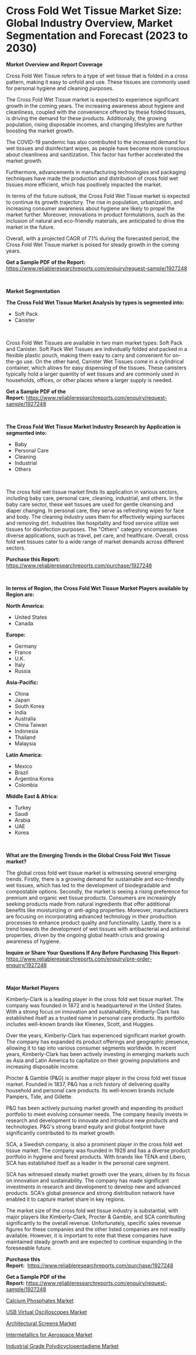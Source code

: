 <p><h1>Cross Fold Wet Tissue Market Size: Global Industry Overview, Market Segmentation and Forecast (2023 to 2030)</h1></p><p><strong>Market Overview and Report Coverage</strong></p>
<p><p>Cross Fold Wet Tissue refers to a type of wet tissue that is folded in a cross pattern, making it easy to unfold and use. These tissues are commonly used for personal hygiene and cleaning purposes.</p><p>The Cross Fold Wet Tissue market is expected to experience significant growth in the coming years. The increasing awareness about hygiene and cleanliness, coupled with the convenience offered by these folded tissues, is driving the demand for these products. Additionally, the growing population, rising disposable incomes, and changing lifestyles are further boosting the market growth.</p><p>The COVID-19 pandemic has also contributed to the increased demand for wet tissues and disinfectant wipes, as people have become more conscious about cleanliness and sanitization. This factor has further accelerated the market growth.</p><p>Furthermore, advancements in manufacturing technologies and packaging techniques have made the production and distribution of cross fold wet tissues more efficient, which has positively impacted the market.</p><p>In terms of the future outlook, the Cross Fold Wet Tissue market is expected to continue its growth trajectory. The rise in population, urbanization, and increasing consumer awareness about hygiene are likely to propel the market further. Moreover, innovations in product formulations, such as the inclusion of natural and eco-friendly materials, are anticipated to drive the market in the future.</p><p>Overall, with a projected CAGR of 7.1% during the forecasted period, the Cross Fold Wet Tissue market is poised for steady growth in the coming years.</p></p>
<p><strong>Get a Sample PDF of the Report:</strong> <a href="https://www.reliableresearchreports.com/enquiry/request-sample/1927248">https://www.reliableresearchreports.com/enquiry/request-sample/1927248</a></p>
<p>&nbsp;</p>
<p><strong>Market Segmentation</strong></p>
<p><strong>The Cross Fold Wet Tissue Market Analysis by types is segmented into:</strong></p>
<p><ul><li>Soft Pack</li><li>Canister</li></ul></p>
<p>&nbsp;</p>
<p><p>Cross Fold Wet Tissues are available in two main market types: Soft Pack and Canister. Soft Pack Wet Tissues are individually folded and packed in a flexible plastic pouch, making them easy to carry and convenient for on-the-go use. On the other hand, Canister Wet Tissues come in a cylindrical container, which allows for easy dispensing of the tissues. These canisters typically hold a larger quantity of wet tissues and are commonly used in households, offices, or other places where a larger supply is needed.</p></p>
<p><strong>Get a Sample PDF of the Report:</strong>&nbsp;<a href="https://www.reliableresearchreports.com/enquiry/request-sample/1927248">https://www.reliableresearchreports.com/enquiry/request-sample/1927248</a></p>
<p>&nbsp;</p>
<p><strong>The Cross Fold Wet Tissue Market Industry Research by Application is segmented into:</strong></p>
<p><ul><li>Baby</li><li>Personal Care</li><li>Cleaning</li><li>Industrial</li><li>Others</li></ul></p>
<p>&nbsp;</p>
<p><p>The cross fold wet tissue market finds its application in various sectors, including baby care, personal care, cleaning, industrial, and others. In the baby care sector, these wet tissues are used for gentle cleansing and diaper changing. In personal care, they serve as refreshing wipes for face and body. The cleaning industry uses them for effectively wiping surfaces and removing dirt. Industries like hospitality and food service utilize wet tissues for disinfection purposes. The "Others" category encompasses diverse applications, such as travel, pet care, and healthcare. Overall, cross fold wet tissues cater to a wide range of market demands across different sectors.</p></p>
<p><strong>Purchase this Report:</strong>&nbsp; <a href="https://www.reliableresearchreports.com/purchase/1927248">https://www.reliableresearchreports.com/purchase/1927248</a></p>
<p>&nbsp;</p>
<p><strong>In terms of Region, the Cross Fold Wet Tissue Market Players available by Region are:</strong></p>
<p>
    <p> <strong> North America: </strong>
        <ul>
            <li>United States</li>
            <li>Canada</li>
        </ul>
        </p> 
    <p> <strong> Europe: </strong>
        <ul>
            <li>Germany</li>
            <li>France</li>
            <li>U.K.</li>
            <li>Italy</li>
            <li>Russia</li>
        </ul>
        </p> 
    <p> <strong> Asia-Pacific: </strong>
        <ul>
            <li>China</li>
            <li>Japan</li>
            <li>South Korea</li>
            <li>India</li>
            <li>Australia</li>
            <li>China Taiwan</li>
            <li>Indonesia</li>
            <li>Thailand</li>
            <li>Malaysia</li>
        </ul>
        </p> 
    <p> <strong> Latin America: </strong>
        <ul>
            <li>Mexico</li>
            <li>Brazil</li>
            <li>Argentina Korea</li>
            <li>Colombia</li>
        </ul>
        </p> 
    <p> <strong> Middle East & Africa: </strong>
        <ul>
            <li>Turkey</li>
            <li>Saudi</li>
            <li>Arabia</li>
            <li>UAE</li>
            <li>Korea</li>
        </ul>
    </p>
    </p>
<p>&nbsp;</p>
<p><strong>What are the Emerging Trends in the Global Cross Fold Wet Tissue market?</strong></p>
<p><p>The global cross fold wet tissue market is witnessing several emerging trends. Firstly, there is a growing demand for sustainable and eco-friendly wet tissues, which has led to the development of biodegradable and compostable options. Secondly, the market is seeing a rising preference for premium and organic wet tissue products. Consumers are increasingly seeking products made from natural ingredients that offer additional benefits like moisturizing or anti-aging properties. Moreover, manufacturers are focusing on incorporating advanced technology in their production processes to enhance product quality and functionality. Lastly, there is a trend towards the development of wet tissues with antibacterial and antiviral properties, driven by the ongoing global health crisis and growing awareness of hygiene.</p></p>
<p><strong>Inquire or Share Your Questions If Any Before Purchasing This Report</strong>- <a href="https://www.reliableresearchreports.com/enquiry/pre-order-enquiry/1927248">https://www.reliableresearchreports.com/enquiry/pre-order-enquiry/1927248</a></p>
<p>&nbsp;</p>
<p><strong>Major Market Players</strong></p>
<p><p>Kimberly-Clark is a leading player in the cross fold wet tissue market. The company was founded in 1872 and is headquartered in the United States. With a strong focus on innovation and sustainability, Kimberly-Clark has established itself as a trusted name in personal care products. Its portfolio includes well-known brands like Kleenex, Scott, and Huggies.</p><p>Over the years, Kimberly-Clark has experienced significant market growth. The company has expanded its product offerings and geographic presence, allowing it to tap into various consumer segments worldwide. In recent years, Kimberly-Clark has been actively investing in emerging markets such as Asia and Latin America to capitalize on their growing populations and increasing disposable income.</p><p>Procter & Gamble (P&G) is another major player in the cross fold wet tissue market. Founded in 1837, P&G has a rich history of delivering quality household and personal care products. Its well-known brands include Pampers, Tide, and Gillette.</p><p>P&G has been actively pursuing market growth and expanding its product portfolio to meet evolving consumer needs. The company heavily invests in research and development to innovate and introduce new products and technologies. P&G's strong brand equity and global footprint have significantly contributed to its market growth.</p><p>SCA, a Swedish company, is also a prominent player in the cross fold wet tissue market. The company was founded in 1929 and has a diverse product portfolio in hygiene and forest products. With brands like TENA and Libero, SCA has established itself as a leader in the personal care segment.</p><p>SCA has witnessed steady market growth over the years, driven by its focus on innovation and sustainability. The company has made significant investments in research and development to develop new and advanced products. SCA's global presence and strong distribution network have enabled it to capture market share in key regions.</p><p>The market size of the cross fold wet tissue industry is substantial, with major players like Kimberly-Clark, Procter & Gamble, and SCA contributing significantly to the overall revenue. Unfortunately, specific sales revenue figures for these companies and the other listed companies are not readily available. However, it is important to note that these companies have maintained steady growth and are expected to continue expanding in the foreseeable future.</p></p>
<p><strong>Purchase this Report:</strong>&nbsp;&nbsp;<a href="https://www.reliableresearchreports.com/purchase/1927248">https://www.reliableresearchreports.com/purchase/1927248</a></p>
<p></p>
<p><strong>Get a Sample PDF of the Report:</strong>&nbsp;<a href="https://www.reliableresearchreports.com/enquiry/request-sample/1927248">https://www.reliableresearchreports.com/enquiry/request-sample/1927248</a></p>
<p><p><a href="https://medium.com/@birdielynch645/calcium-phosphates-market-outlook-industry-overview-and-forecast-2023-to-2030-556e8e0049b0">Calcium Phosphates Market</a></p><p><a href="https://github.com/PeterParrish5/Market-Research-Report-List-1/blob/main/usb-virtual-oscilloscopes-market.md">USB Virtual Oscilloscopes Market</a></p><p><a href="https://medium.com/@kelsitorphy644/architectural-screens-market-research-report-its-history-and-forecast-2023-to-2030-35730cbd4768">Architectural Screens Market</a></p><p><a href="https://www.linkedin.com/pulse/intermetallics-aerospace-market-research-report-provides-rjshe/">Intermetallics for Aerospace Market</a></p><p><a href="https://www.linkedin.com/pulse/industrial-grade-polydicyclopentadiene-market-size-share-8b0ge/">Industrial Grade Polydicyclopentadiene Market</a></p></p>